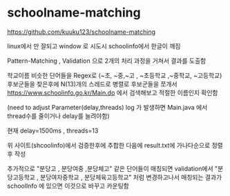 # schoolname-matching

https://github.com/kuuku123/schoolname-matching

linux에서 만 잘되고 window 로 시도시 schoolinfo에서 한글이 깨짐

Pattern-Matching , Validation 으로 2개의 처리 과정을 거쳐서 결과를 도출함 

학교이름 비슷한 단어들을 Regex로 (~초, ~중,~고 , ~초등학교 ,~중학교, ~고등학교) 후보군들을 찾은후에
N(13)개의 스레드로 병렬로 후보군들을 쪼개서 https://www.schoolinfo.go.kr/Main.do 에서 검색해보고 적절한 이름인지 확인함

(need to adjust Parameter(delay,threads) log 가 발생하면 Main.java 에서 thread수를 줄이거나 delay를 늘려야함)

현재 delay=1500ms , threads=13

위 사이트(shcoolinfo)에서 검증한후에 추합한 다음에 result.txt에 가나다순으로 정렬후 작성

추가적으로 "분당고 , 분당여중 ,분당체고" 같은 단어들이 매칭되면 validation에서 
"분당고등학교 , 분당여자중학교 , 분당체육고등학교" 처럼 변경하고나서 매칭되는 결과가 schoolInfo 에 있으면 이것으로 바꾸고 카운팅함


